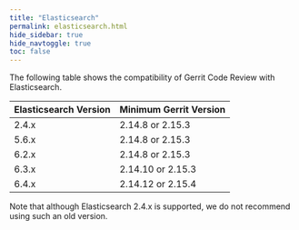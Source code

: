```yaml
---
title: "Elasticsearch"
permalink: elasticsearch.html
hide_sidebar: true
hide_navtoggle: true
toc: false
---
```


The following table shows the compatibility of Gerrit Code Review with Elasticsearch.


| Elasticsearch Version | Minimum Gerrit Version |
|-----------------------|------------------------|
| 2.4.x                 | 2.14.8 or 2.15.3       |
| 5.6.x                 | 2.14.8 or 2.15.3       |
| 6.2.x                 | 2.14.8 or 2.15.3       |
| 6.3.x                 | 2.14.10 or 2.15.3      |
| 6.4.x                 | 2.14.12 or 2.15.4      |

Note that although Elasticsearch 2.4.x is supported, we do not recommend using
such an old version.
